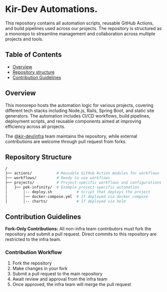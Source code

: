 # Kir-Dev Automations.

This repository contains all automation scripts, reusable GitHub Actions, and build pipelines used across our projects. The repository is structured as a monorepo to streamline management and collaboration across multiple projects and tools.

## Table of Contents

- [Overview](#overview)
- [Repository structure](#repository-structure)
- [Contribution Guidelines](#contribution-guidelines)

## Overview

This monorepo hosts the automation logic for various projects, covering different tech stacks including Node.js, Rails, Spring Boot, and static site generators. The automation includes CI/CD workflows, build pipelines, deployment scripts, and reusable components aimed at improving efficiency across all projects.

The [@kir-dev/infra](https://github.com/orgs/kir-dev/teams/infra) team maintains the repository, while external contributions are welcome through pull request from forks.

## Repository Structure

```sh
/
├── actions/           # Reusable GitHub Action modules for workflows
├── workflows/         # Ready to use workflows
├── projects/          # Project-specific workflows and configurations
│   ├── pek-infinity/  # Example project-specific automation
│       │-- deploy.sh           # Script that deploys the project
│       │── docker-compose.yml  # If deployed via docker compose
│       │-- charts/             # If deployed via helm
```

## Contribution Guidelines

**Fork-Only Contributions:** All non-infra team contributors must fork the repository and submit a pull request. Direct commits to this repository are restricted to the infra team.

### Contribution Workflow

1. Fork the repository
2. Make changes in your fork
3. Submit a pull request to the main repository
4. Await review and approval from the infra team
5. Once approved, the infra team will merge the pull request
